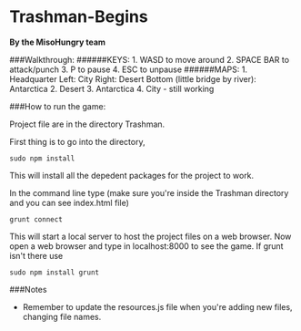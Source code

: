# Trashman-Begins
**By the MisoHungry team**

###Walkthrough:
######KEYS: 
	1. WASD to move around
	2. SPACE BAR to attack/punch
	3. P to pause
	4. ESC to unpause
######MAPS:
	1. Headquarter
		Left: City
		Right: Desert
		Bottom (little bridge by river): Antarctica
	2. Desert
	3. Antarctica
	4. City - still working





###How to run the game:

Project file are in the directory Trashman.

First thing is to go into the directory, 

	sudo npm install
	
This will install all the depedent packages for the project to work.

In the command line type (make sure you're inside the Trashman directory and you can see index.html file)
	
	grunt connect
	
This will start a local server to host the project files on a web browser. Now open a web browser and type in localhost:8000 to see the game. If grunt isn't there use

	sudo npm install grunt
	
###Notes
* Remember to update the resources.js file when you're adding new files, changing file names.